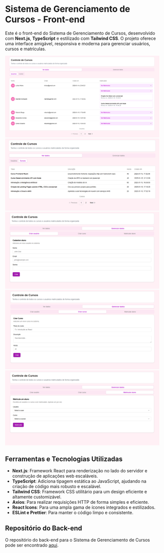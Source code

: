 # Sistema de Gerenciamento de Cursos - Front-end

Este é o front-end do Sistema de Gerenciamento de Cursos, desenvolvido com **Next.js**, **TypeScript** e estilizado com **Tailwind CSS**. O projeto oferece uma interface amigável, responsiva e moderna para gerenciar usuários, cursos e matrículas.  

![Screenshot do sistema](./app/assets/users.png)
![Screenshot do sistema](./app/assets/courses.png)
![Screenshot do sistema](./app/assets/createUser.png)
![Screenshot do sistema](./app/assets/createCourse.png)
![Screenshot do sistema](./app/assets/enrollUser.png)

## Ferramentas e Tecnologias Utilizadas
- **Next.js**: Framework React para renderização no lado do servidor e construção de aplicações web escaláveis.
- **TypeScript**: Adiciona tipagem estática ao JavaScript, ajudando na criação de código mais robusto e escalável.
- **Tailwind CSS**: Framework CSS utilitário para um design eficiente e altamente customizável.
- **Axios**: Para realizar requisições HTTP de forma simples e eficiente.
- **React Icons**: Para uma ampla gama de ícones integrados e estilizados.
- **ESLint e Prettier**: Para manter o código limpo e consistente.

## Repositório do Back-end

O repositório do back-end para o Sistema de Gerenciamento de Cursos pode ser encontrado [aqui](https://github.com/leticiaanobre/course-management-system-api).

